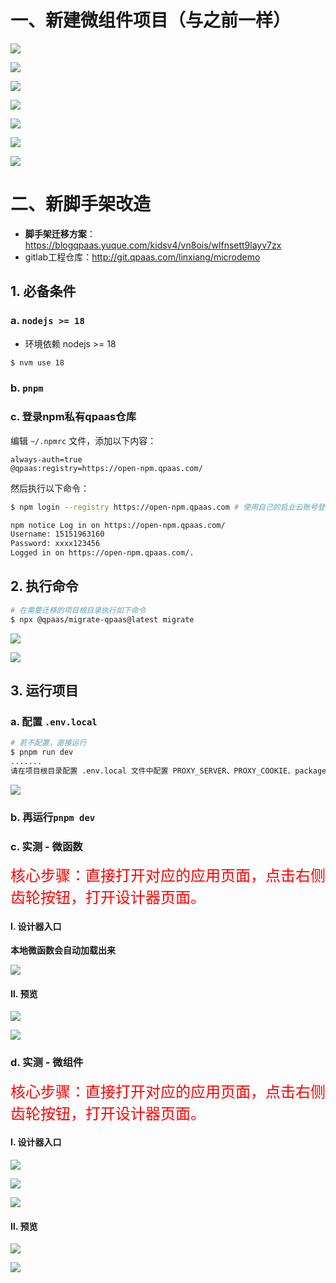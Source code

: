 

# 一、新建微组件项目（与之前一样）

![](/docs/1-功能维度-微组件汇总/0-2025新架手架创建微组件记录/images/001.png)

![](/docs/1-功能维度-微组件汇总/0-2025新架手架创建微组件记录/images/002.png)

![](/docs/1-功能维度-微组件汇总/0-2025新架手架创建微组件记录/images/003.png)

![](/docs/1-功能维度-微组件汇总/0-2025新架手架创建微组件记录/images/004.png)

![](/docs/1-功能维度-微组件汇总/0-2025新架手架创建微组件记录/images/005.png)

![](/docs/1-功能维度-微组件汇总/0-2025新架手架创建微组件记录/images/006.png)

![](/docs/1-功能维度-微组件汇总/0-2025新架手架创建微组件记录/images/007.png)





# 二、新脚手架改造

* **脚手架迁移方案**：https://blogqpaas.yuque.com/kidsv4/vn8ois/wlfnsett9layv7zx
* gitlab工程仓库：http://git.qpaas.com/linxiang/microdemo



## 1. 必备条件

### a. `nodejs >= 18`

* 环境依赖 nodejs >= 18

```sh
$ nvm use 18
```

### b. `pnpm`

### c. 登录npm私有qpaas仓库

编辑 `~/.npmrc` 文件，添加以下内容：

```
always-auth=true
@qpaas:registry=https://open-npm.qpaas.com/
```

然后执行以下命令：

```sh
$ npm login --registry https://open-npm.qpaas.com # 使用自己的启业云账号登录（其中用户名使用手机号）

npm notice Log in on https://open-npm.qpaas.com/
Username: 15151963160
Password: xxxx123456
Logged in on https://open-npm.qpaas.com/.
```



## 2. 执行命令

```sh
# 在需要迁移的项目根目录执行如下命令
$ npx @qpaas/migrate-qpaas@latest migrate
```

![](/docs/1-功能维度-微组件汇总/0-2025新架手架创建微组件记录/images/008.png)

![](/docs/1-功能维度-微组件汇总/0-2025新架手架创建微组件记录/images/009.png)



## 3. 运行项目

### a. 配置 `.env.local `

```sh
# 若不配置，直接运行
$ pnpm run dev
.......
请在项目根目录配置 .env.local 文件中配置 PROXY_SERVER、PROXY_COOKIE、packageId
```

![](/docs/1-功能维度-微组件汇总/0-2025新架手架创建微组件记录/images/010.png)

### b. 再运行`pnpm dev`



### c. 实测 - 微函数

<font size=5 color='red'>核心步骤：直接打开对应的应用页面，点击右侧齿轮按钮，打开设计器页面。 </font>



#### Ⅰ. 设计器入口

**本地微函数会自动加载出来**

![](/docs/1-功能维度-微组件汇总/0-2025新架手架创建微组件记录/images/011.png)



#### Ⅱ. 预览

![](/docs/1-功能维度-微组件汇总/0-2025新架手架创建微组件记录/images/012.png)

![](/docs/1-功能维度-微组件汇总/0-2025新架手架创建微组件记录/images/013.png)





### d. 实测 - 微组件

<font size=5 color='red'>核心步骤：直接打开对应的应用页面，点击右侧齿轮按钮，打开设计器页面。 </font>



####  Ⅰ. 设计器入口

![](/docs/1-功能维度-微组件汇总/0-2025新架手架创建微组件记录/images/014.png)



![](/docs/1-功能维度-微组件汇总/0-2025新架手架创建微组件记录/images/015.png)



![](/docs/1-功能维度-微组件汇总/0-2025新架手架创建微组件记录/images/016.png)



#### Ⅱ. 预览

![](/docs/1-功能维度-微组件汇总/0-2025新架手架创建微组件记录/images/017.png)

![](/docs/1-功能维度-微组件汇总/0-2025新架手架创建微组件记录/images/018.png)
